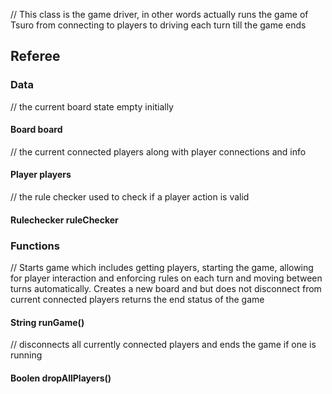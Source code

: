 // This class is the game driver, in other words actually runs the game of Tsuro from connecting to players to driving
each turn till the game ends 
## Referee
### Data 
// the current board state empty initially
#### Board board
// the current connected players along with player connections and info 
#### Player players
// the rule checker used to check if a player action is valid
#### Rulechecker ruleChecker

### Functions 
// Starts game which includes getting players, starting the game,  allowing for player interaction and enforcing rules on each turn and moving between turns automatically. 
Creates a new board and but does not disconnect from current connected players  returns the end status of the game
#### String runGame()
// disconnects all currently connected players and ends the game if one is running
#### Boolen  dropAllPlayers()
